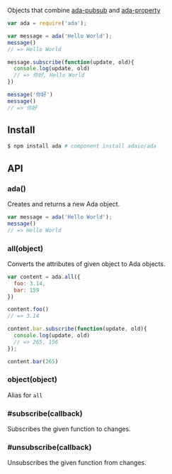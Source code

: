 Objects that combine [ada-pubsub](http://github.com/adaio/pubsub) and [ada-property](http://github.com/adaio/property)

```js
var ada = require('ada');

var message = ada('Hello World');
message()
// => Hello World

message.subscribe(function(update, old){
  console.log(update, old)
  // => 你好, Hello World
})

message('你好')
message()
// => 你好
```

## Install

```bash
$ npm install ada # component install adaio/ada
```

## API

### ada()

Creates and returns a new Ada object.

```js
var message = ada('Hello World');
message()
// => Hello World
```

### all(object)

Converts the attributes of given object to Ada objects.

```js
var content = ada.all({
  foo: 3.14,
  bar: 159
})

content.foo()
// => 3.14

content.bar.subscribe(function(update, old){
  console.log(update, old)
  // => 265, 156
});

content.bar(265)
```

### object(object)

Alias for `all`

### #subscribe(callback)

Subscribes the given function to changes.

### #unsubscribe(callback)

Unsubscribes the given function from changes.
